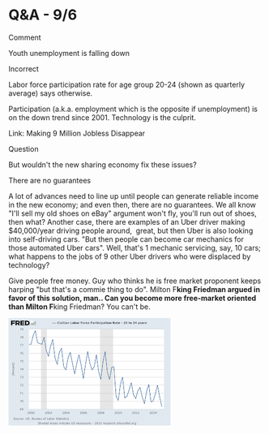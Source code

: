 # Q&A - 9/6

Comment

Youth unemployment is falling down

Incorrect

Labor force participation rate for age group 20-24 (shown as quarterly average) says otherwise.

Participation (a.k.a. employment which is the opposite if unemployment) is on the down trend since 2001. Technology is the culprit.

Link: Making 9 Million Jobless Disappear

Question

But wouldn't the new sharing economy fix these issues?

There are no guarantees

A lot of advances need to line up until people can generate reliable income in the new economy; and even then, there are no guarantees. We all know "I'll sell my old shoes on eBay" argument won't fly, you'll run out of shoes, then what? Another case, there are examples of an Uber driver making $40,000/year driving people around,  great, but then Uber is also looking into self-driving cars. "But then people can become car mechanics for those automated Uber cars". Well, that's 1 mechanic servicing, say, 10 cars; what happens to the jobs of 9 other Uber drivers who were displaced by technology?

Give people free money. Guy who thinks he is free market proponent keeps harping "but that's a commie thing to do". Milton F**king Friedman argued in favor of this solution, man.. Can you become more free-market oriented than Milton F**king Friedman? You can't be.


![](youth-part.png)
